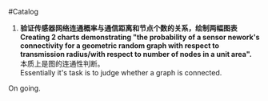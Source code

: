 #Catalog
1. **验证传感器网络连通概率与通信距离和节点个数的关系，绘制两幅图表**<br>
   **Creating 2 charts demonstrating "the probability of a sensor nework's connectivity for a geometric random graph with respect to
   transmission radius/with respect to number of nodes in a unit area".**<br>
   本质上是图的连通性判断。<br>
   Essentially it's task is to judge whether a graph is connected.<br>

On going.  

